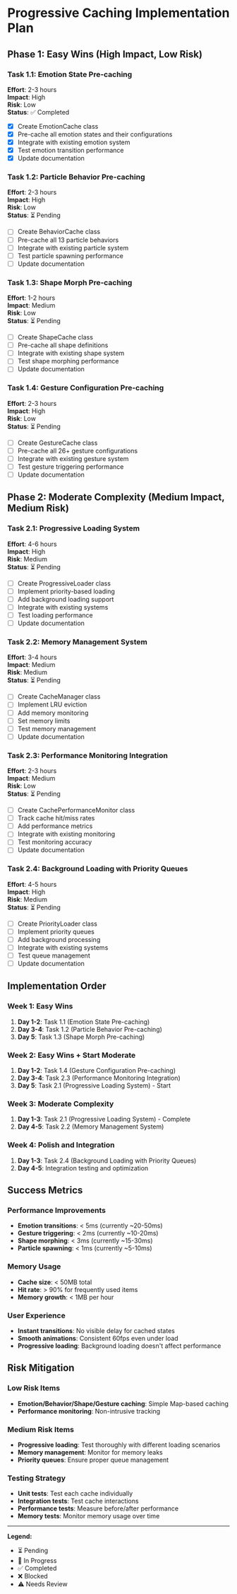 # Progressive Caching Implementation Plan

## Phase 1: Easy Wins (High Impact, Low Risk)

### Task 1.1: Emotion State Pre-caching
**Effort**: 2-3 hours  
**Impact**: High  
**Risk**: Low  
**Status**: ✅ Completed

- [x] Create EmotionCache class
- [x] Pre-cache all emotion states and their configurations
- [x] Integrate with existing emotion system
- [x] Test emotion transition performance
- [x] Update documentation

### Task 1.2: Particle Behavior Pre-caching
**Effort**: 2-3 hours  
**Impact**: High  
**Risk**: Low  
**Status**: ⏳ Pending

- [ ] Create BehaviorCache class
- [ ] Pre-cache all 13 particle behaviors
- [ ] Integrate with existing particle system
- [ ] Test particle spawning performance
- [ ] Update documentation

### Task 1.3: Shape Morph Pre-caching
**Effort**: 1-2 hours  
**Impact**: Medium  
**Risk**: Low  
**Status**: ⏳ Pending

- [ ] Create ShapeCache class
- [ ] Pre-cache all shape definitions
- [ ] Integrate with existing shape system
- [ ] Test shape morphing performance
- [ ] Update documentation

### Task 1.4: Gesture Configuration Pre-caching
**Effort**: 2-3 hours  
**Impact**: High  
**Risk**: Low  
**Status**: ⏳ Pending

- [ ] Create GestureCache class
- [ ] Pre-cache all 26+ gesture configurations
- [ ] Integrate with existing gesture system
- [ ] Test gesture triggering performance
- [ ] Update documentation

## Phase 2: Moderate Complexity (Medium Impact, Medium Risk)

### Task 2.1: Progressive Loading System
**Effort**: 4-6 hours  
**Impact**: High  
**Risk**: Medium  
**Status**: ⏳ Pending

- [ ] Create ProgressiveLoader class
- [ ] Implement priority-based loading
- [ ] Add background loading support
- [ ] Integrate with existing systems
- [ ] Test loading performance
- [ ] Update documentation

### Task 2.2: Memory Management System
**Effort**: 3-4 hours  
**Impact**: Medium  
**Risk**: Medium  
**Status**: ⏳ Pending

- [ ] Create CacheManager class
- [ ] Implement LRU eviction
- [ ] Add memory monitoring
- [ ] Set memory limits
- [ ] Test memory management
- [ ] Update documentation

### Task 2.3: Performance Monitoring Integration
**Effort**: 2-3 hours  
**Impact**: Medium  
**Risk**: Low  
**Status**: ⏳ Pending

- [ ] Create CachePerformanceMonitor class
- [ ] Track cache hit/miss rates
- [ ] Add performance metrics
- [ ] Integrate with existing monitoring
- [ ] Test monitoring accuracy
- [ ] Update documentation

### Task 2.4: Background Loading with Priority Queues
**Effort**: 4-5 hours  
**Impact**: High  
**Risk**: Medium  
**Status**: ⏳ Pending

- [ ] Create PriorityLoader class
- [ ] Implement priority queues
- [ ] Add background processing
- [ ] Integrate with existing systems
- [ ] Test queue management
- [ ] Update documentation

## Implementation Order

### Week 1: Easy Wins
1. **Day 1-2**: Task 1.1 (Emotion State Pre-caching)
2. **Day 3-4**: Task 1.2 (Particle Behavior Pre-caching)
3. **Day 5**: Task 1.3 (Shape Morph Pre-caching)

### Week 2: Easy Wins + Start Moderate
1. **Day 1-2**: Task 1.4 (Gesture Configuration Pre-caching)
2. **Day 3-4**: Task 2.3 (Performance Monitoring Integration)
3. **Day 5**: Task 2.1 (Progressive Loading System) - Start

### Week 3: Moderate Complexity
1. **Day 1-3**: Task 2.1 (Progressive Loading System) - Complete
2. **Day 4-5**: Task 2.2 (Memory Management System)

### Week 4: Polish and Integration
1. **Day 1-3**: Task 2.4 (Background Loading with Priority Queues)
2. **Day 4-5**: Integration testing and optimization

## Success Metrics

### Performance Improvements
- **Emotion transitions**: < 5ms (currently ~20-50ms)
- **Gesture triggering**: < 2ms (currently ~10-20ms)
- **Shape morphing**: < 3ms (currently ~15-30ms)
- **Particle spawning**: < 1ms (currently ~5-10ms)

### Memory Usage
- **Cache size**: < 50MB total
- **Hit rate**: > 90% for frequently used items
- **Memory growth**: < 1MB per hour

### User Experience
- **Instant transitions**: No visible delay for cached states
- **Smooth animations**: Consistent 60fps even under load
- **Progressive loading**: Background loading doesn't affect performance

## Risk Mitigation

### Low Risk Items
- **Emotion/Behavior/Shape/Gesture caching**: Simple Map-based caching
- **Performance monitoring**: Non-intrusive tracking

### Medium Risk Items
- **Progressive loading**: Test thoroughly with different loading scenarios
- **Memory management**: Monitor for memory leaks
- **Priority queues**: Ensure proper queue management

### Testing Strategy
- **Unit tests**: Test each cache individually
- **Integration tests**: Test cache interactions
- **Performance tests**: Measure before/after performance
- **Memory tests**: Monitor memory usage over time

---

**Legend:**
- ⏳ Pending
- 🔄 In Progress  
- ✅ Completed
- ❌ Blocked
- ⚠️ Needs Review
